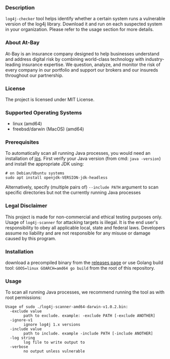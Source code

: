 ### Description
`log4j-checker` tool helps identify whether a certain system runs a vulnerable version of the log4j library. Download it and run on each suspected system in your organization.
Please refer to the usage section for more details.

### About At-Bay
At-Bay is an insurance company designed to help businesses understand and address digital risk by combining world-class technology with industry-leading insurance expertise. We question, analyze, and monitor the risk of every company in our portfolio and support our brokers and our insureds throughout our partnership.

### License
The project is licensed under MIT License.

### Supported Operating Systems
* linux (amd64)
* freebsd/darwin (MacOS) (amd64)

### Prerequisites
To automatically scan all running Java processes, you would need an installation of [jps](https://docs.oracle.com/javase/8/docs/technotes/tools/unix/jps.html).
First verify your Java version (from cmd: `java -version`) and install the appropriate JDK using:
```
# on Debian/Ubuntu systems
sudo apt install openjdk-VERSION-jdk-headless
```
Alternatively, specify (multiple pairs of) `--include PATH` argument to scan specific directories but not the currently running Java processes

### Legal Disclaimer
This project is made for non-commercial and ethical testing purposes only. Usage of `log4j-scanner` for attacking targets is illegal. It is the end user's responsibility to obey all applicable local, state and federal laws. Developers assume no liability and are not responsible for any misuse or damage caused by this program.

### Installation
download a precompiled binary from the [releases page](https://github.com/at-bay/log4j-checker/releases)
or use Golang build tool: `GOOS=linux GOARCH=amd64 go build` from the root of this repository.

### Usage
To scan all running Java processes, we recommend running the tool as with root permissions:
```
Usage of sudo ./log4j-scanner-amd64-darwin-v1.0.2.bin:
  -exclude value
        path to exclude. example: -exclude PATH [-exclude ANOTHER]
  -ignore-v1
        ignore log4j 1.x versions
  -include value
        path to include. example -include PATH [-include ANOTHER]
  -log string
        log file to write output to
  -verbose
        no output unless vulnerable
```
